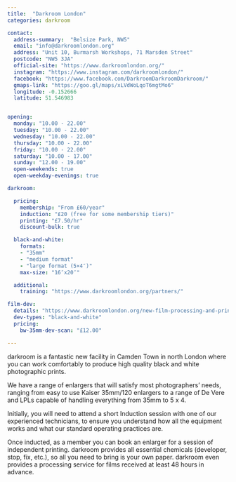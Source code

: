 ```yaml
---
title:  "Darkroom London"
categories: darkroom

contact:
  address-summary:  "Belsize Park, NW5"
  email: "info@darkroomlondon.org"
  address: "Unit 10, Burmarsh Workshops, 71 Marsden Street"
  postcode: "NW5 3JA"
  official-site: "https://www.darkroomlondon.org/"
  instagram: "https://www.instagram.com/darkroomlondon/"
  facebook: "https://www.facebook.com/DarkroomDarkroomDarkroom/"
  gmaps-link: "https://goo.gl/maps/xLVdWoLqoT6mgtMo6"
  longitude: -0.152666
  latitude: 51.546983


opening:
  monday: "10.00 - 22.00"
  tuesday: "10.00 - 22.00"
  wednesday: "10.00 - 22.00"
  thursday: "10.00 - 22.00"
  friday: "10.00 - 22.00"
  saturday: "10.00 - 17.00"
  sunday: "12.00 - 19.00"
  open-weekends: true
  open-weekday-evenings: true

darkroom:

  pricing:
    membership: "From £60/year"
    induction: "£20 (free for some membership tiers)"
    printing: "£7.50/hr"
    discount-bulk: true

  black-and-white:
    formats:
    - "35mm"
    - "medium format"
    - "large format (5×4″)"
    max-size: "16″x20″"

  additional:
    training: "https://www.darkroomlondon.org/partners/"

film-dev:
  details: "https://www.darkroomlondon.org/new-film-processing-and-printing-service"
  dev-types: "black-and-white"  
  pricing:
    bw-35mm-dev-scan: "£12.00"

---
```


darkroom is a fantastic new facility in Camden Town in north London where you can work comfortably to produce high quality black and white photographic prints.

We have a range of enlargers that will satisfy most photographers’ needs, ranging from easy to use Kaiser 35mm/120 enlargers to a range of De Vere and LPLs capable of handling everything from 35mm to 5 x 4.

Initially, you will need to attend a short Induction session with one of our experienced technicians, to ensure you understand how all the equipment works and what our standard operating practices are.

Once inducted, as a member you can book an enlarger for a session of independent printing. darkroom provides all essential chemicals (developer, stop, fix, etc.), so all you need to bring is your own paper. darkroom even provides a processing service for films received at least 48 hours in advance.
